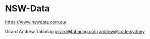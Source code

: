 # NSW-Data
https://www.nswdata.com.au/

Girard Andrew Tabañag
girard@tabanag.com
andrew@code.sydney
